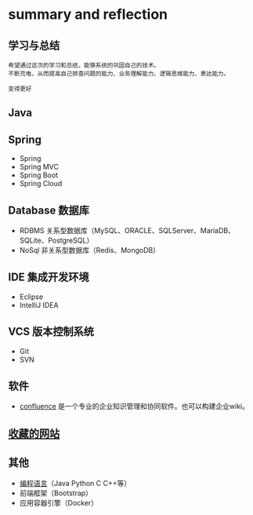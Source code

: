 # summary and reflection
## 学习与总结
```text
希望通过这次的学习和总结，能够系统的巩固自己的技术。
不断充电，从而提高自己排查问题的能力、业务理解能力、逻辑思维能力、表达能力。

变得更好
```


## Java

## Spring
- Spring
- Spring MVC
- Spring Boot
- Spring Cloud

## Database 数据库
- RDBMS 关系型数据库（MySQL、ORACLE、SQLServer、MariaDB、SQLite、PostgreSQL）
- NoSql 非关系型数据库（Redis、MongoDB）

## IDE 集成开发环境
- Eclipse
- IntelliJ IDEA

## VCS 版本控制系统
- Git
- SVN

## 软件
- [confluence](/confluence.md)  是一个专业的企业知识管理和协同软件。也可以构建企业wiki。

## [收藏的网站](/website.md)

## 其他
- [编程语言](/language.md)（Java Python C C++等）
- 前端框架（Bootstrap）
- 应用容器引擎（Docker）